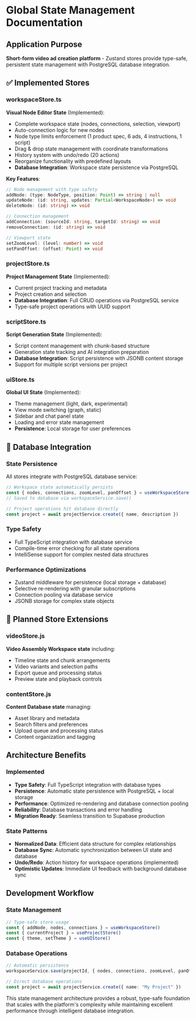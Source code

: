 # Global State Management Documentation

## Application Purpose
**Short-form video ad creation platform** - Zustand stores provide type-safe, persistent state management with PostgreSQL database integration.

## ✅ Implemented Stores

### workspaceStore.ts
**Visual Node Editor State** (Implemented):
- Complete workspace state (nodes, connections, selection, viewport)
- Auto-connection logic for new nodes
- Node type limits enforcement (1 product spec, 6 ads, 4 instructions, 1 script)
- Drag & drop state management with coordinate transformations
- History system with undo/redo (20 actions)
- Reorganize functionality with predefined layouts
- **Database Integration**: Workspace state persistence via PostgreSQL

**Key Features**:
```typescript
// Node management with type safety
addNode: (type: NodeType, position: Point) => string | null
updateNode: (id: string, updates: Partial<WorkspaceNode>) => void
deleteNode: (id: string) => void

// Connection management
addConnection: (sourceId: string, targetId: string) => void
removeConnection: (id: string) => void

// Viewport state
setZoomLevel: (level: number) => void
setPanOffset: (offset: Point) => void
```

### projectStore.ts
**Project Management State** (Implemented):
- Current project tracking and metadata
- Project creation and selection
- **Database Integration**: Full CRUD operations via PostgreSQL service
- Type-safe project operations with UUID support

### scriptStore.ts
**Script Generation State** (Implemented):
- Script content management with chunk-based structure
- Generation state tracking and AI integration preparation
- **Database Integration**: Script persistence with JSONB content storage
- Support for multiple script versions per project

### uiStore.ts
**Global UI State** (Implemented):
- Theme management (light, dark, experimental)
- View mode switching (graph, static)
- Sidebar and chat panel state
- Loading and error state management
- **Persistence**: Local storage for user preferences

## 🔗 Database Integration

### **State Persistence**
All stores integrate with PostgreSQL database service:

```typescript
// Workspace state automatically persists
const { nodes, connections, zoomLevel, panOffset } = useWorkspaceStore()
// Saved to database via workspaceService.save()

// Project operations hit database directly
const project = await projectService.create({ name, description })
```

### **Type Safety**
- Full TypeScript integration with database service
- Compile-time error checking for all state operations
- IntelliSense support for complex nested data structures

### **Performance Optimizations**
- Zustand middleware for persistence (local storage + database)
- Selective re-rendering with granular subscriptions
- Connection pooling via database service
- JSONB storage for complex state objects

## 🔧 Planned Store Extensions

### videoStore.js
**Video Assembly Workspace state** including:
- Timeline state and chunk arrangements
- Video variants and selection paths
- Export queue and processing status
- Preview state and playback controls

### contentStore.js
**Content Database state** managing:
- Asset library and metadata
- Search filters and preferences
- Upload queue and processing status
- Content organization and tagging

## Architecture Benefits

### **Implemented**
- **Type Safety**: Full TypeScript integration with database types
- **Persistence**: Automatic state persistence with PostgreSQL + local storage
- **Performance**: Optimized re-rendering and database connection pooling
- **Reliability**: Database transactions and error handling
- **Migration Ready**: Seamless transition to Supabase production

### **State Patterns**
- **Normalized Data**: Efficient data structure for complex relationships
- **Database Sync**: Automatic synchronization between UI state and database
- **Undo/Redo**: Action history for workspace operations (implemented)
- **Optimistic Updates**: Immediate UI feedback with background database sync

## Development Workflow

### **State Management**
```typescript
// Type-safe store usage
const { addNode, nodes, connections } = useWorkspaceStore()
const { currentProject } = useProjectStore()
const { theme, setTheme } = useUIStore()
```

### **Database Operations**
```typescript
// Automatic persistence
workspaceService.save(projectId, { nodes, connections, zoomLevel, panOffset })

// Direct database operations
const project = await projectService.create({ name: "My Project" })
```

This state management architecture provides a robust, type-safe foundation that scales with the platform's complexity while maintaining excellent performance through intelligent database integration.